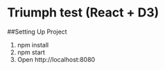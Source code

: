 # Triumph test (React + D3)

##Setting Up Project

1. npm install
2. npm start
3. Open http://localhost:8080